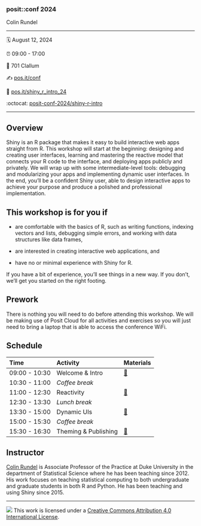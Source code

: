 &nbsp;

### posit::conf 2024

Colin Rundel

-----

:spiral_calendar: August 12, 2024  

:alarm_clock:     09:00 - 17:00  

:hotel:           701 Clallum

:writing_hand:    [pos.it/conf](http://pos.it/conf)

:link:            [pos.it/shiny_r_intro_24](http://pos.it/shiny_r_intro_24)

:octocat:         [posit-conf-2024/shiny-r-intro](https://github.com/posit-conf-2024/shiny-r-intro)

-----

## Overview

Shiny is an R package that makes it easy to build interactive web apps straight from R. This workshop will start at the beginning: designing and creating user interfaces, learning and mastering the reactive model that connects your R code to the interface, and deploying apps publicly and privately. We will wrap up with some intermediate-level tools: debugging and modularizing your apps and implementing dynamic user interfaces. In the end, you’ll be a confident Shiny user, able to design interactive apps to achieve your purpose and produce a polished and professional implementation.

## This workshop is for you if

* are comfortable with the basics of R, such as writing functions, indexing vectors and lists, debugging simple errors, and working with data structures like data frames,

* are interested in creating interactive web applications, and

* have no or minimal experience with Shiny for R.

If you have a bit of experience, you’ll see things in a new way. If you don’t, we’ll get you started on the right footing.

## Prework

There is nothing you will need to do before attending this workshop. We will be making use of Posit Cloud for all activities and exercises so you will just need to bring a laptop that is able to access the conference WiFi.

## Schedule

| Time          | Activity              | Materials                |
| :------------ | :-------------------- | :----------------------- |
| 09:00 - 10:30 | Welcome & Intro       | <a href="https://posit-conf-2024.github.io/shiny-r-intro/slides/01-Welcome_and_Intro.html">:notebook:</a>        |
| 10:30 - 11:00 | *Coffee break*        |                                                                                                        |
| 11:00 - 12:30 | Reactivity            | <a href="https://posit-conf-2024.github.io/shiny-r-intro/slides/02-Reactivity.html">:notebook:</a>     |
| 12:30 - 13:30 | *Lunch break*         |                                                                                                        |
| 13:30 - 15:00 | Dynamic UIs           | <a href="https://posit-conf-2024.github.io/shiny-r-intro/slides/03-Dynamic_UIs.html">:notebook:</a>     |
| 15:00 - 15:30 | *Coffee break*        |                                                                                                        |
| 15:30 - 16:30 | Theming & Publishing  | <a href="https://posit-conf-2024.github.io/shiny-r-intro/slides/04-theming_publishing.html">:notebook:</a>     |


## Instructor

[Colin Rundel](https://rundel.github.io/) is Associate Professor of the Practice at Duke University in the department of Statistical Science where he has been teaching since 2012. His work focuses on teaching statistical computing to both undergraduate and graduate students in both R and Python. He has been teaching and using Shiny since 2015.

-----

![](https://i.creativecommons.org/l/by/4.0/88x31.png) This work is
licensed under a [Creative Commons Attribution 4.0 International
License](https://creativecommons.org/licenses/by/4.0/).
